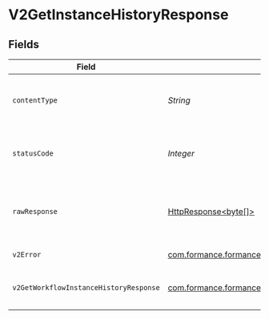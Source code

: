 # V2GetInstanceHistoryResponse


## Fields

| Field                                                                                                                                       | Type                                                                                                                                        | Required                                                                                                                                    | Description                                                                                                                                 |
| ------------------------------------------------------------------------------------------------------------------------------------------- | ------------------------------------------------------------------------------------------------------------------------------------------- | ------------------------------------------------------------------------------------------------------------------------------------------- | ------------------------------------------------------------------------------------------------------------------------------------------- |
| `contentType`                                                                                                                               | *String*                                                                                                                                    | :heavy_check_mark:                                                                                                                          | HTTP response content type for this operation                                                                                               |
| `statusCode`                                                                                                                                | *Integer*                                                                                                                                   | :heavy_check_mark:                                                                                                                          | HTTP response status code for this operation                                                                                                |
| `rawResponse`                                                                                                                               | [HttpResponse<byte[]>](https://docs.oracle.com/en/java/javase/11/docs/api/java.net.http/java/net/http/HttpResponse.html)                    | :heavy_check_mark:                                                                                                                          | Raw HTTP response; suitable for custom response parsing                                                                                     |
| `v2Error`                                                                                                                                   | [com.formance.formance_sdk.models.shared.V2Error](../../models/shared/V2Error.md)                                                           | :heavy_minus_sign:                                                                                                                          | General error                                                                                                                               |
| `v2GetWorkflowInstanceHistoryResponse`                                                                                                      | [com.formance.formance_sdk.models.shared.V2GetWorkflowInstanceHistoryResponse](../../models/shared/V2GetWorkflowInstanceHistoryResponse.md) | :heavy_minus_sign:                                                                                                                          | The workflow instance history                                                                                                               |
